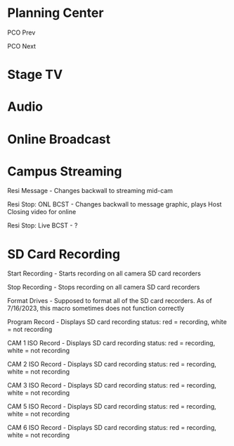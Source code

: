 # Planning Center

PCO Prev

PCO Next

# Stage TV



# Audio

# Online Broadcast



# Campus Streaming

Resi Message - Changes backwall to streaming mid-cam

Resi Stop: ONL BCST - Changes backwall to message graphic, plays Host Closing video for online

Resi Stop: Live BCST - ?


# SD Card Recording

Start Recording - Starts recording on all camera SD card recorders

Stop Recording - Stops recording on all camera SD card recorders

Format Drives - Supposed to format all of the SD card recorders. As of 7/16/2023, this macro sometimes does not function correctly

Program Record - Displays SD card recording status: red = recording, white = not recording

CAM 1 ISO Record - Displays SD card recording status: red = recording, white = not recording

CAM 2 ISO Record - Displays SD card recording status: red = recording, white = not recording

CAM 3 ISO Record - Displays SD card recording status: red = recording, white = not recording

CAM 5 ISO Record - Displays SD card recording status: red = recording, white = not recording

CAM 6 ISO Record - Displays SD card recording status: red = recording, white = not recording
